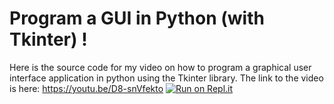 # Program a GUI in Python (with Tkinter) !
Here is the source code for my video on how to program a graphical user interface application in python using the Tkinter library. The link to the video is here: https://youtu.be/D8-snVfekto
[![Run on Repl.it](https://repl.it/badge/github/KeithGalli/GUI)](https://repl.it/github/KeithGalli/GUI)